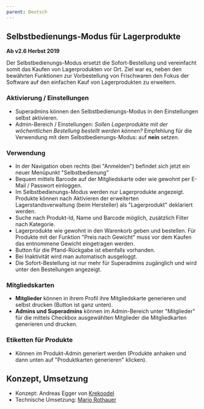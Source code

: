 ```yaml
---
parent: Deutsch
---
```

## Selbstbedienungs-Modus für Lagerprodukte

**Ab v2.6 Herbst 2019**

Der Selbstbedienungs-Modus ersetzt die Sofort-Bestellung und vereinfacht somit das Kaufen von Lagerprodukten vor Ort. Ziel war es, neben den bewährten Funktionen zur Vorbestellung von Frischwaren den Fokus der Software auf den einfachen Kauf von Lagerprodukten zu erweitern. 

### Aktivierung / Einstellungen
* Superadmins können den Selbstbedienungs-Modus in den Einstellungen selbst aktivieren.
* Admin-Bereich / Einstellungen: *Sollen Lagerprodukte mit der wöchentlichen Bestellung bestellt werden können?* Empfehlung für die Verwendung mit dem Selbstbedienungs-Modus: auf **nein** setzen.

### Verwendung
* In der Navigation oben rechts (bei "Anmelden") befindet sich jetzt ein neuer Menüpunkt "Selbstbedienung"
* Bequem mittels Barcode auf der Mitgliedskarte oder wie gewohnt per E-Mail / Passwort einloggen.
* Im Selbstbedienungs-Modus werden nur Lagerprodukte angezeigt. Produkte können nach Aktivieren der erweiterten Lagerstandsverwaltung (beim Hersteller) als "Lagerprodukt" deklariert werden.
* Suche nach Produkt-Id, Name und Barcode möglich, zusätzlich Filter nach Kategorie.
* Lagerprodukte wie gewohnt in den Warenkorb geben und bestellen. Für Produkte mit der Funktion "Preis nach Gewicht" muss vor dem Kaufen das entnommene Gewicht eingetragen werden.
* Button für die Pfand-Rückgabe ist ebenfalls vorhanden. 
* Bei Inaktivität wird man automatisch ausgeloggt.
* Die Sofort-Bestellung ist nur mehr für Superadmins zugänglich und wird unter den Bestellungen angezeigt.

### Mitgliedskarten
* **Mitglieder** können in ihrem Profil ihre Mitgliedskarte generieren und selbst drucken (Button ist ganz unten).
* **Admins und Superadmins** können im Admin-Bereich unter "Mitglieder" für die mittels Checkbox ausgewählten Mitglieder die Mitgliedkarten generieren und drucken.

### Etiketten für Produkte
* Können im Produkt-Admin generiert werden (Produkte anhaken und dann unten auf "Produktkarten generieren" klicken).

## Konzept, Umsetzung
* Konzept: Andreas Egger von [Krekoodel](http://www.krekoodel.at)
* Technische Umsetzung: [Mario Rothauer](https://www.rothauer-it.com)
